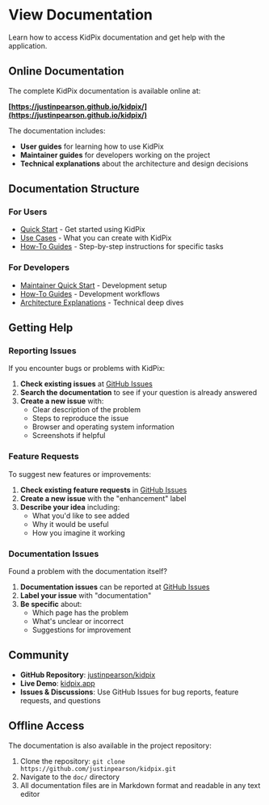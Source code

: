 # View Documentation

Learn how to access KidPix documentation and get help with the application.

## Online Documentation

The complete KidPix documentation is available online at:

**[https://justinpearson.github.io/kidpix/](https://justinpearson.github.io/kidpix/)**

The documentation includes:

- **User guides** for learning how to use KidPix
- **Maintainer guides** for developers working on the project
- **Technical explanations** about the architecture and design decisions

## Documentation Structure

### For Users

- [Quick Start](../quick-start.md) - Get started using KidPix
- [Use Cases](../use-cases.md) - What you can create with KidPix
- [How-To Guides](save-your-artwork.md) - Step-by-step instructions for specific tasks

### For Developers

- [Maintainer Quick Start](../../maintainer/quick-start.md) - Development setup
- [How-To Guides](../../maintainer/how-to/add-new-tool.md) - Development workflows
- [Architecture Explanations](../../maintainer/explanations/architecture-overview.md) - Technical deep dives

## Getting Help

### Reporting Issues

If you encounter bugs or problems with KidPix:

1. **Check existing issues** at [GitHub Issues](https://github.com/justinpearson/kidpix/issues)
2. **Search the documentation** to see if your question is already answered
3. **Create a new issue** with:
   - Clear description of the problem
   - Steps to reproduce the issue
   - Browser and operating system information
   - Screenshots if helpful

### Feature Requests

To suggest new features or improvements:

1. **Check existing feature requests** in [GitHub Issues](https://github.com/justinpearson/kidpix/issues)
2. **Create a new issue** with the "enhancement" label
3. **Describe your idea** including:
   - What you'd like to see added
   - Why it would be useful
   - How you imagine it working

### Documentation Issues

Found a problem with the documentation itself?

1. **Documentation issues** can be reported at [GitHub Issues](https://github.com/justinpearson/kidpix/issues)
2. **Label your issue** with "documentation"
3. **Be specific** about:
   - Which page has the problem
   - What's unclear or incorrect
   - Suggestions for improvement

## Community

- **GitHub Repository**: [justinpearson/kidpix](https://github.com/justinpearson/kidpix)
- **Live Demo**: [kidpix.app](https://kidpix.app)
- **Issues & Discussions**: Use GitHub Issues for bug reports, feature requests, and questions

## Offline Access

The documentation is also available in the project repository:

1. Clone the repository: `git clone https://github.com/justinpearson/kidpix.git`
2. Navigate to the `doc/` directory
3. All documentation files are in Markdown format and readable in any text editor
